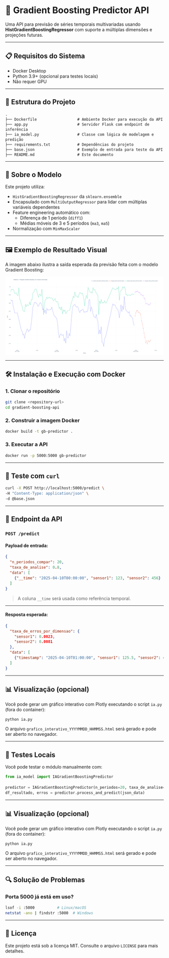 
# 🧠 Gradient Boosting Predictor API

Uma API para previsão de séries temporais multivariadas usando **HistGradientBoostingRegressor** com suporte a múltiplas dimensões e projeções futuras.

---

## 📋 Requisitos do Sistema

- Docker Desktop
- Python 3.9+ (opcional para testes locais)
- Não requer GPU

---

## 📂 Estrutura do Projeto

```
.
├── Dockerfile                  # Ambiente Docker para execução da API
├── app.py                      # Servidor Flask com endpoint de inferência
├── ia_model.py                 # Classe com lógica de modelagem e predição
├── requirements.txt            # Dependências do projeto
├── base.json                   # Exemplo de entrada para teste da API
├── README.md                   # Este documento
```

---

## 🧠 Sobre o Modelo

Este projeto utiliza:

- `HistGradientBoostingRegressor` da `sklearn.ensemble`
- Encapsulado com `MultiOutputRegressor` para lidar com múltiplas variáveis dependentes
- Feature engineering automático com:
  - Diferença de 1 período (`diff1`)
  - Médias móveis de 3 e 5 períodos (`ma3`, `ma5`)
- Normalização com `MinMaxScaler`

---

## 🖼️ Exemplo de Resultado Visual

A imagem abaixo ilustra a saída esperada da previsão feita com o modelo Gradient Boosting:

![Exemplo de Previsão](poc.png)

---

## 🛠️ Instalação e Execução com Docker

### 1. Clonar o repositório

```bash
git clone <repository-url>
cd gradient-boosting-api
```

### 2. Construir a imagem Docker

```bash
docker build -t gb-predictor .
```

### 3. Executar a API

```bash
docker run -p 5000:5000 gb-predictor
```

---

## 🧪 Teste com `curl`

```bash
curl -X POST http://localhost:5000/predict \
-H "Content-Type: application/json" \
-d @base.json
```

---

## 📡 Endpoint da API

### `POST /predict`

#### Payload de entrada:

```json
{
  "n_periodos_compar": 20,
  "taxa_de_analise": 0.8,
  "data": [
    {"__time": "2025-04-10T00:00:00", "sensor1": 123, "sensor2": 456}
  ]
}
```

> A coluna `__time` será usada como referência temporal.

---

#### Resposta esperada:

```json
{
  "taxa_de_erros_por_dimensao": {
    "sensor1": 0.0023,
    "sensor2": 0.0081
  },
  "data": [
    {"timestamp": "2025-04-10T01:00:00", "sensor1": 125.5, "sensor2": 451.0}
  ]
}
```

---

## 📊 Visualização (opcional)

Você pode gerar um gráfico interativo com Plotly executando o script `ia.py` (fora do container):

```bash
python ia.py
```

O arquivo `grafico_interativo_YYYYMMDD_HHMMSS.html` será gerado e pode ser aberto no navegador.

---

## 🧪 Testes Locais

Você pode testar o módulo manualmente com:

```python
from ia_model import IAGradientBoostingPredictor

predictor = IAGradientBoostingPredictor(n_periodos=20, taxa_de_analise=0.8)
df_resultado, erros = predictor.process_and_predict(json_data)
```
---

## 📊 Visualização (opcional)

Você pode gerar um gráfico interativo com Plotly executando o script `ia.py` (fora do container):

```bash
python ia.py
```

O arquivo `grafico_interativo_YYYYMMDD_HHMMSS.html` será gerado e pode ser aberto no navegador.

---

## 🔍 Solução de Problemas

### Porta 5000 já está em uso?

```bash
lsof -i :5000          # Linux/macOS
netstat -ano | findstr :5000  # Windows
```

---

## 📄 Licença

Este projeto está sob a licença MIT. Consulte o arquivo `LICENSE` para mais detalhes.




